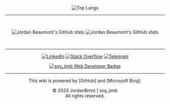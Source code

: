 <div align="center">

![Top Langs](https://readme-typing-svg.herokuapp.com?font=Permanent+Marker&color=e5289e&size=25&center=true&vCenter=true&width=600&height=100&lines=Hola+soy_jimb;Or+Jordan;+.+.+.+;I+am+a+Full-Stack+Developer,;I+am+currently+doing+an+internship+with+Umuzi.org)
<hr/>
<br/>

![Jordan Beaumont's GitHub stats](https://github-readme-streak-stats.herokuapp.com/?user=jordanbmnt&theme=synthwave) ![Jordan Beaumont's GitHub stats](https://github-readme-stats.vercel.app/api?username=jordanbmnt&show=prs_merged_percentage&hide=stars&show_icons=true&rank_icon=github&theme=synthwave/)

<br/>
<hr/>

<div align=center>
        <a href="https://www.linkedin.com/in/jordan-maurice-beaumont-70917a213?utm_source=share&utm_campaign=share_via&utm_content=profile&utm_medium=android_app"><img src="https://img.shields.io/badge/Linkedin-0077b5?style=flat&logo=linkedin" alt="LinkedIn" /></a>
        <a href="https://instagram.com/soy_jimb?igshid=OGQ5ZDc2ODk2ZA=="><img src="https://img.shields.io/badge/Instagram-ff2c93?style=flat&logo=instagram&logoColor=white" alt="Stack Overflow" /></a>
        <a href="https://t.me/soy_jimb"><img src="https://img.shields.io/badge/Telegram-0088cc?style=flat&logo=telegram" alt="Telegram" /></a>
    </div>
  
<a href="mailto:jordanbmnt@gmail.com" target="_blank"><img src="https://img.shields.io/badge/soy_jimb-Web%20Developer-e5289e?style=for-the-badge&logo=gmail" alt="soy_jimb Web Developer Badge"></a>

<hr/>

This wiki is powered by [GitHub] and [Microsoft Bing].

© 2023 JordanBmnt | soy_jimb
<br/>
All rights reserved.

</div>
